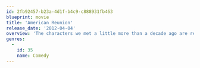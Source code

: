 ```yaml
---
id: 2fb92457-b23a-4d1f-b4c9-c888931fb463
blueprint: movie
title: 'American Reunion'
release_date: '2012-04-04'
overview: 'The characters we met a little more than a decade ago are returning to East Great Falls for their high-school reunion. In one long-overdue weekend, they will discover what has changed, who hasn’t and that time and distance can’t break the bonds of friendship. It was summer 1999 when four small-town Michigan boys began a quest to lose their virginity. In the years that have passed, Jim and Michelle married while Kevin and Vicky said goodbye. Oz and Heather grew apart, but Finch still longs for Stifler’s mom. Now these lifelong friends have come home as adults to reminisce about – and get inspired by – the hormonal teens who launched a comedy legend.'
genres:
  -
    id: 35
    name: Comedy
---
```

